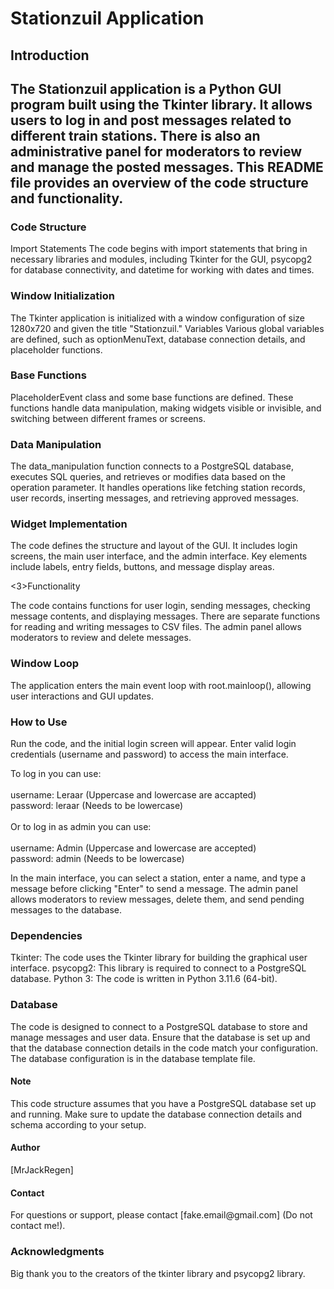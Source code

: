 <h1>Stationzuil Application</h1>
    
<h2>Introduction<h2>
<p>
The Stationzuil application is a Python GUI program built using the Tkinter library. It allows users to log in and post messages related to different train stations. There is also an administrative panel for moderators to review and manage the posted messages. This README file provides an overview of the code structure and functionality.
</p>
<h3>Code Structure</h3>
<p>
Import Statements
The code begins with import statements that bring in necessary libraries and modules, including Tkinter for the GUI, psycopg2 for database connectivity, and datetime for working with dates and times.
</p>
<h3>Window Initialization</h3>
<p>
The Tkinter application is initialized with a window configuration of size 1280x720 and given the title "Stationzuil."
Variables
Various global variables are defined, such as optionMenuText, database connection details, and placeholder functions.
</p>
<h3>Base Functions</h3>
<p>
PlaceholderEvent class and some base functions are defined. These functions handle data manipulation, making widgets visible or invisible, and switching between different frames or screens.
</p>
<h3>Data Manipulation</h3>
<p>
The data_manipulation function connects to a PostgreSQL database, executes SQL queries, and retrieves or modifies data based on the operation parameter. It handles operations like fetching station records, user records, inserting messages, and retrieving approved messages.
</p>
<h3>Widget Implementation</h3>
<p>
The code defines the structure and layout of the GUI. It includes login screens, the main user interface, and the admin interface. Key elements include labels, entry fields, buttons, and message display areas.
</p>
<3>Functionality</h3>
<p>
The code contains functions for user login, sending messages, checking message contents, and displaying messages. There are separate functions for reading and writing messages to CSV files. The admin panel allows moderators to review and delete messages.
</p>
<h3>Window Loop</h3>
<p>
The application enters the main event loop with root.mainloop(), allowing user interactions and GUI updates.
</p>
<h3>How to Use</h3>
<p>
Run the code, and the initial login screen will appear.
Enter valid login credentials (username and password) to access the main interface.
<p>
    To log in you can use:<br>
<br>
        username: Leraar (Uppercase and lowercase are accapted)<br>
        password: leraar (Needs to be lowercase)<br>
<br>
    Or to log in as admin you can use:<br>
<br>
        username: Admin (Uppercase and lowercase are accepted)<br>
        password: admin (Needs to be lowercase)
</p>
In the main interface, you can select a station, enter a name, and type a message before clicking "Enter" to send a message.
The admin panel allows moderators to review messages, delete them, and send pending messages to the database.
</p>
<h3>Dependencies</h3>
<p>
Tkinter: The code uses the Tkinter library for building the graphical user interface.
psycopg2: This library is required to connect to a PostgreSQL database.
Python 3: The code is written in Python 3.11.6 (64-bit).
</p>
<h3>Database</h3>
<p>
The code is designed to connect to a PostgreSQL database to store and manage messages and user data. Ensure that the database is set up and that the database connection details in the code match your configuration. The database configuration is in the database template file.
</p>
<h4>Note</h4>
<p>
This code structure assumes that you have a PostgreSQL database set up and running. Make sure to update the database connection details and schema according to your setup.
</p>
<h4>Author</h4>
<p>
[MrJackRegen]
</p>
<h4>Contact</h4>
<p>
For questions or support, please contact [fake.email@gmail.com] (Do not contact me!).
</p>
<h3>Acknowledgments</h3>
<p>
Big thank you to the creators of the tkinter library and psycopg2 library.
</p>